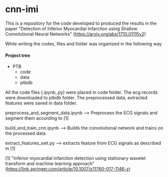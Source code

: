 # cnn-imi
This is a repository for the code developed to produced the results in the paper "Detection of Inferior Myocardial Infarction using Shallow Convolutional Neural Networks" (https://arxiv.org/abs/1710.01115v2)

While writing the codes, files and folder was organized in the following way
     
#### Project tree
 * PTB
   * code
   * data
   * ptbdb
        
All the code files (.ipynb,.py) were placed in code folder. The ecg records were downloaded to ptbdb folder. The preprocessed data, extracted features were saved in data folder.

preprocess_and_segment_data.ipynb --> Preprocess the ECG signals and segment them according to [1]

build_and_train_cnn.ipynb --> Builds the convolutional network and trains on the processed data.

extract_features_swt.py --> extracts feature from ECG signals as described in [1]

[1] "Inferior myocardial infarction detection using stationary wavelet transform and machine learning approach" (https://link.springer.com/article/10.1007/s11760-017-1146-z)
